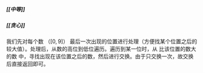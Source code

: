 ##### [[中等]]
##### [[贪心]]

我们先对每个数 （$[0, 9]$） 最后一次出现的位置进行处理（方便找某个位置之后的较大值）。处理后，从数的高位到低位遍历。遍历到某一位时，从 比该位置的数大的数 中，寻找出现在该位置之后的数，然后进行交换。由于只交换一次，故交换后直接返回即可。